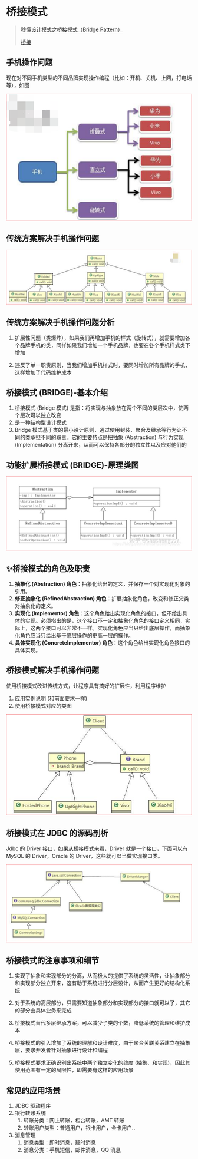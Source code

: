 # 桥接模式

> [秒懂设计模式之桥接模式（Bridge Pattern）](https://zhuanlan.zhihu.com/p/58903776)
>
> [桥接](https://www.liaoxuefeng.com/wiki/1252599548343744/1281319266943009)

## 手机操作问题

现在对不同手机类型的不同品牌实现操作编程（比如：开机、关机、上网，打电话等），如图

![image-20230419154122922](./assets/image-20230419154122922.png)

## 传统方案解决手机操作问题

![image-20230419154125069](./assets/image-20230419154125069.png)

## 传统方案解决手机操作问题分析

1) 扩展性问题（类爆炸），如果我们再增加手机的样式（旋转式），就需要增加各个品牌手机的类，同样如果我们增加一个手机品牌，也要在各个手机样式类下增加

2) 违反了单一职责原则，当我们增加手机样式时，要同时增加所有品牌的手机，这样增加了代码维护成本 

## 桥接模式 (BRIDGE)-基本介绍

1) 桥接模式 (Bridge 模式) 是指：将实现与抽象放在两个不同的类层次中，使两个层次可以独立改变
2) 是一种结构型设计模式
3) Bridge 模式基于类的最小设计原则，通过使用封装、聚合及继承等行为让不同的类承担不同的职责。它的主要特点是把抽象 (Abstraction) 与行为实现 (Implementation) 分离开来，从而可以保持各部分的独立性以及应对他们的

## 功能扩展桥接模式 (BRIDGE)-原理类图

![image-20230419154127559](./assets/image-20230419154127559.png)

## ✨桥接模式的角色及职责

1) **抽象化 (Abstraction) 角色**：抽象化给出的定义，并保存一个对实现化对象的引用。
2) **修正抽象化 (RefinedAbstraction) 角色**：扩展抽象化角色，改变和修正父类对抽象化的定义。
3) **实现化 (Implementor) 角色**：这个角色给出实现化角色的接口，但不给出具体的实现。必须指出的是，这个接口不一定和抽象化角色的接口定义相同，实际上，这两个接口可以非常不一样。实现化角色应当只给出底层操作，而抽象化角色应当只给出基于底层操作的更高一层的操作。
4) **具体实现化 (ConcreteImplementor) 角色**：这个角色给出实现化角色接口的具体实现。

## 桥接模式解决手机操作问题

使用桥接模式改进传统方式，让程序具有搞好的扩展性，利用程序维护

1) 应用实例说明 (和前面要求一样)
2) 使用桥接模式对应的类图

![image-20230419154130064](./assets/image-20230419154130064.png)

## 桥接模式在 JDBC 的源码剖析

Jdbc 的 Driver 接口，如果从桥接模式来看，Driver 就是一个接口，下面可以有 MySQL 的 Driver，Oracle 的 Driver，这些就可以当做实现接口类。

![image-20230419154132179](./assets/image-20230419154132179.png)

## 桥接模式的注意事项和细节

1) 实现了抽象和实现部分的分离，从而极大的提供了系统的灵活性，让抽象部分和实现部分独立开来，这有助于系统进行分层设计，从而产生更好的结构化系统

2) 对于系统的高层部分，只需要知道抽象部分和实现部分的接口就可以了，其它的部分由具体业务来完成
3) 桥接模式替代多层继承方案，可以减少子类的个数，降低系统的管理和维护成本
4) 桥接模式的引入增加了系统的理解和设计难度，由于聚合关联关系建立在抽象层，要求开发者针对抽象进行设计和编程

5) 桥接模式要求正确识别出系统中两个独立变化的维度 (抽象、和实现)，因此其使用范围有一定的局限性，即需要有这样的应用场景

## 常见的应用场景

1) JDBC 驱动程序
2) 银行转账系统
   1) 转账分类：网上转账，柜台转账，AMT 转账
   2) 转账用户类型：普通用户，银卡用户，金卡用户.. 
3) 消息管理
   1) 消息类型：即时消息，延时消息
   2) 消息分类：手机短信，邮件消息，QQ 消息
